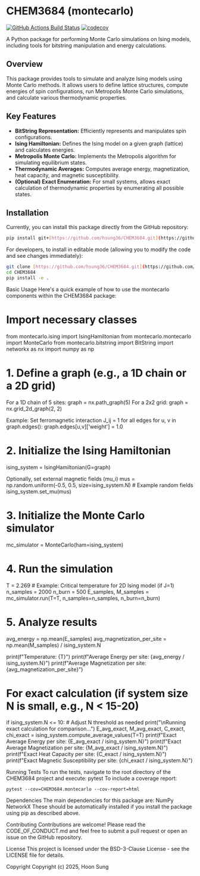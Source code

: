 # CHEM3684 (montecarlo)

[![GitHub Actions Build Status](https://github.com/hsung36/CHEM3684/workflows/CI/badge.svg)](https://github.com/hsung36/CHEM3684/actions?query=workflow%3ACI)
[![codecov](https://codecov.io/gh/hsung36/CHEM3684/branch/main/graph/badge.svg)](https://codecov.io/gh/hsung36/CHEM3684/branch/main)

A Python package for performing Monte Carlo simulations on Ising models, including tools for bitstring manipulation and energy calculations.
## Overview

This package provides tools to simulate and analyze Ising models using Monte Carlo methods. It allows users to define lattice structures, compute energies of spin configurations, run Metropolis Monte Carlo simulations, and calculate various thermodynamic properties.

## Key Features

* **BitString Representation:** Efficiently represents and manipulates spin configurations.
* **Ising Hamiltonian:** Defines the Ising model on a given graph (lattice) and calculates energies.
* **Metropolis Monte Carlo:** Implements the Metropolis algorithm for simulating equilibrium states.
* **Thermodynamic Averages:** Computes average energy, magnetization, heat capacity, and magnetic susceptibility.
* **(Optional) Exact Enumeration:** For small systems, allows exact calculation of thermodynamic properties by enumerating all possible states.

## Installation

Currently, you can install this package directly from the GitHub repository:

```bash
pip install git+[https://github.com/hsung36/CHEM3684.git](https://github.com/hsung36/CHEM3684.git)
```


For developers, to install in editable mode (allowing you to modify the code and see changes immediately):

```bash
git clone [https://github.com/hsung36/CHEM3684.git](https://github.com/hsung36/CHEM3684.git)
cd CHEM3684
pip install -e .
```


Basic Usage
Here's a quick example of how to use the montecarlo components within the CHEM3684 package:

# Import necessary classes
from montecarlo.ising import IsingHamiltonian
from montecarlo.montecarlo import MonteCarlo
from montecarlo.bitstring import BitString
import networkx as nx
import numpy as np

# 1. Define a graph (e.g., a 1D chain or a 2D grid)
For a 1D chain of 5 sites:
graph = nx.path_graph(5)
For a 2x2 grid:
graph = nx.grid_2d_graph(2, 2)

Example: Set ferromagnetic interaction J_ij = 1 for all edges
for u, v in graph.edges():
    graph.edges[u,v]['weight'] = 1.0

# 2. Initialize the Ising Hamiltonian
ising_system = IsingHamiltonian(G=graph)

Optionally, set external magnetic fields (mu_i)
mus = np.random.uniform(-0.5, 0.5, size=ising_system.N) # Example random fields
ising_system.set_mu(mus)

# 3. Initialize the Monte Carlo simulator
mc_simulator = MonteCarlo(ham=ising_system)

# 4. Run the simulation
T = 2.269  # Example: Critical temperature for 2D Ising model (if J=1)
n_samples = 2000
n_burn = 500
E_samples, M_samples = mc_simulator.run(T=T, n_samples=n_samples, n_burn=n_burn)

# 5. Analyze results
avg_energy = np.mean(E_samples)
avg_magnetization_per_site = np.mean(M_samples) / ising_system.N

print(f"Temperature: {T}")
print(f"Average Energy per site: {avg_energy / ising_system.N}")
print(f"Average Magnetization per site: {avg_magnetization_per_site}")

# For exact calculation (if system size N is small, e.g., N < 15-20)
if ising_system.N <= 10: # Adjust N threshold as needed
    print("\nRunning exact calculation for comparison...")
    E_avg_exact, M_avg_exact, C_exact, chi_exact = ising_system.compute_average_values(T=T)
    print(f"Exact Average Energy per site: {E_avg_exact / ising_system.N}")
    print(f"Exact Average Magnetization per site: {M_avg_exact / ising_system.N}")
    print(f"Exact Heat Capacity per site: {C_exact / ising_system.N}")
    print(f"Exact Magnetic Susceptibility per site: {chi_exact / ising_system.N}")


Running Tests
    To run the tests, navigate to the root directory of the CHEM3684 project and execute:
    pytest
    To include a coverage report:


    pytest --cov=CHEM3684.montecarlo --cov-report=html


Dependencies
    The main dependencies for this package are:
    NumPy
    NetworkX
    These should be automatically installed if you install the package using pip as described above.

Contributing
    Contributions are welcome! Please read the CODE_OF_CONDUCT.md and feel free to submit a pull request or open an issue on the GitHub repository.

License
    This project is licensed under the BSD-3-Clause License - see the LICENSE file for details.

Copyright
    Copyright (c) 2025, Hoon Sung
